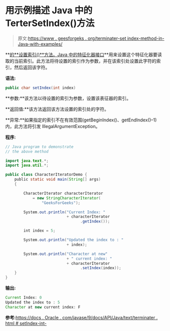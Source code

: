 # 用示例描述 Java 中的 TerterSetIndex()方法

> 原文:[https://www . geesforgeks . org/terminater-set index-method-in-Java-with-examples/](https://www.geeksforgeeks.org/characteriterator-setindex-method-in-java-with-examples/)

**[的**设置索引()**方法。Java 中的特征化器接口](https://www.geeksforgeeks.org/tag/java-text-package/)**用来设置这个特征化器要读取的当前索引。此方法将待设置的索引作为参数，并在该索引处设置此字符的索引，然后返回该字符。

**语法:**

```java
public char setIndex(int index)

```

**参数:**该方法以待设置的索引为参数，设置该表征器的索引。

**返回值:**该方法返回该方法设置的索引处的字符。

**异常:**如果指定的索引不在有效范围(getBeginIndex()、getEndIndex()–1)内，此方法将引发 IllegalArgumentException。

**程序:**

```java
// Java program to demonstrate
// the above method

import java.text.*;
import java.util.*;

public class CharacterIteratorDemo {
    public static void main(String[] args)
    {

        CharacterIterator characterIterator
            = new StringCharacterIterator(
                "GeeksForGeeks");

        System.out.println("Current Index: "
                           + characterIterator
                                 .getIndex());

        int index = 5;

        System.out.println("Updated the index to : "
                           + index);

        System.out.println("Character at new"
                           + " current index: "
                           + characterIterator
                                 .setIndex(index));
    }
}
```

**输出:**

```java
Current Index: 0
Updated the index to : 5
Character at new current index: F

```

**参考:**[https://docs . Oracle . com/javase/9/docs/API/Java/text/terminater . html # setIndex-int-](https://docs.oracle.com/javase/9/docs/api/java/text/CharacterIterator.html#setIndex-int-)